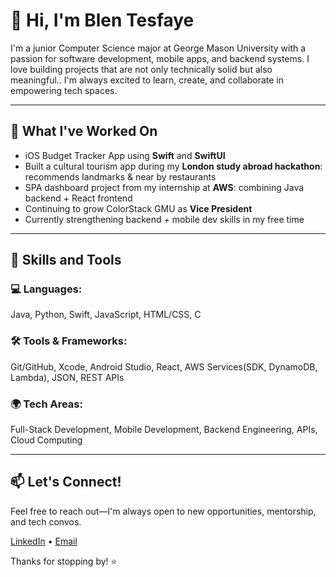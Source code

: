 # 👋 Hi, I'm Blen Tesfaye

I'm a junior Computer Science major at George Mason University with a passion for software development, mobile apps, and backend systems. I love building projects that are not only technically solid but also meaningful.. I'm always excited to learn, create, and collaborate in empowering tech spaces.

---

## 🚀 What I've Worked On

- iOS Budget Tracker App using **Swift** and **SwiftUI**
- Built a cultural tourism app during my **London study abroad hackathon**: recommends landmarks & near by restaurants
- SPA dashboard project from my internship at **AWS**: combining Java backend + React frontend
- Continuing to grow ColorStack GMU as **Vice President**
- Currently strengthening backend + mobile dev skills in my free time

---

## 🧠 Skills and Tools

### 💻 Languages:
Java, Python, Swift, JavaScript, HTML/CSS, C

### 🛠 Tools & Frameworks:
Git/GitHub, Xcode, Android Studio, React, AWS Services(SDK, DynamoDB, Lambda), JSON, REST APIs

### 🌍 Tech Areas:
Full-Stack Development, Mobile Development, Backend Engineering, APIs, Cloud Computing

---

## 📫 Let's Connect!

Feel free to reach out—I'm always open to new opportunities, mentorship, and tech convos.

[LinkedIn](https://www.linkedin.com/in/blentesfaye) • [Email](blenafomya@gmail.com)

Thanks for stopping by! ⭐️

